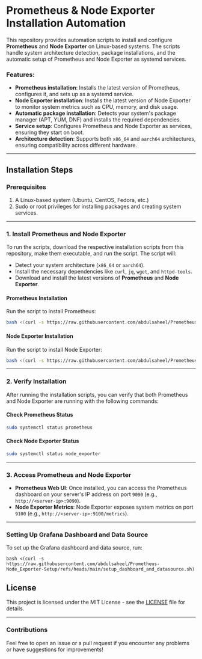# Prometheus & Node Exporter Installation Automation

This repository provides automation scripts to install and configure **Prometheus** and **Node Exporter** on Linux-based systems. The scripts handle system architecture detection, package installations, and the automatic setup of Prometheus and Node Exporter as systemd services.

### Features:
- **Prometheus installation**: Installs the latest version of Prometheus, configures it, and sets up as a systemd service.
- **Node Exporter installation**: Installs the latest version of Node Exporter to monitor system metrics such as CPU, memory, and disk usage.
- **Automatic package installation**: Detects your system's package manager (APT, YUM, DNF) and installs the required dependencies.
- **Service setup**: Configures Prometheus and Node Exporter as services, ensuring they start on boot.
- **Architecture detection**: Supports both `x86_64` and `aarch64` architectures, ensuring compatibility across different hardware.

---

## Installation Steps

### Prerequisites

1. A Linux-based system (Ubuntu, CentOS, Fedora, etc.)
2. Sudo or root privileges for installing packages and creating system services.

---

### 1. Install Prometheus and Node Exporter

To run the scripts, download the respective installation scripts from this repository, make them executable, and run the script. The script will:
- Detect your system architecture (`x86_64` or `aarch64`).
- Install the necessary dependencies like `curl`, `jq`, `wget`, and `httpd-tools`.
- Download and install the latest versions of **Prometheus** and **Node Exporter**.

#### Prometheus Installation

Run the script to install Prometheus:

```bash
bash <(curl -s https://raw.githubusercontent.com/abdulsaheel/Prometheus-Node_Exporter-Setup/refs/heads/main/prometheus_setup.sh)
```

#### Node Exporter Installation

Run the script to install Node Exporter:

```bash
bash <(curl -s https://raw.githubusercontent.com/abdulsaheel/Prometheus-Node_Exporter-Setup/refs/heads/main/node_exporter_setup.sh)
```

---

### 2. Verify Installation

After running the installation scripts, you can verify that both Prometheus and Node Exporter are running with the following commands:

#### Check Prometheus Status

```bash
sudo systemctl status prometheus
```

#### Check Node Exporter Status

```bash
sudo systemctl status node_exporter
```

---

### 3. Access Prometheus and Node Exporter

- **Prometheus Web UI**: Once installed, you can access the Prometheus dashboard on your server's IP address on port `9090` (e.g., `http://<server-ip>:9090`).
- **Node Exporter Metrics**: Node Exporter exposes system metrics on port `9100` (e.g., `http://<server-ip>:9100/metrics`).

---
### Setting Up Grafana Dashboard and Data Source
To set up the Grafana dashboard and data source, run:
```
bash <(curl -s https://raw.githubusercontent.com/abdulsaheel/Prometheus-Node_Exporter-Setup/refs/heads/main/setup_dashboard_and_datasource.sh)
```


## License

This project is licensed under the MIT License - see the [LICENSE](LICENSE) file for details.

---

### Contributions

Feel free to open an issue or a pull request if you encounter any problems or have suggestions for improvements!
